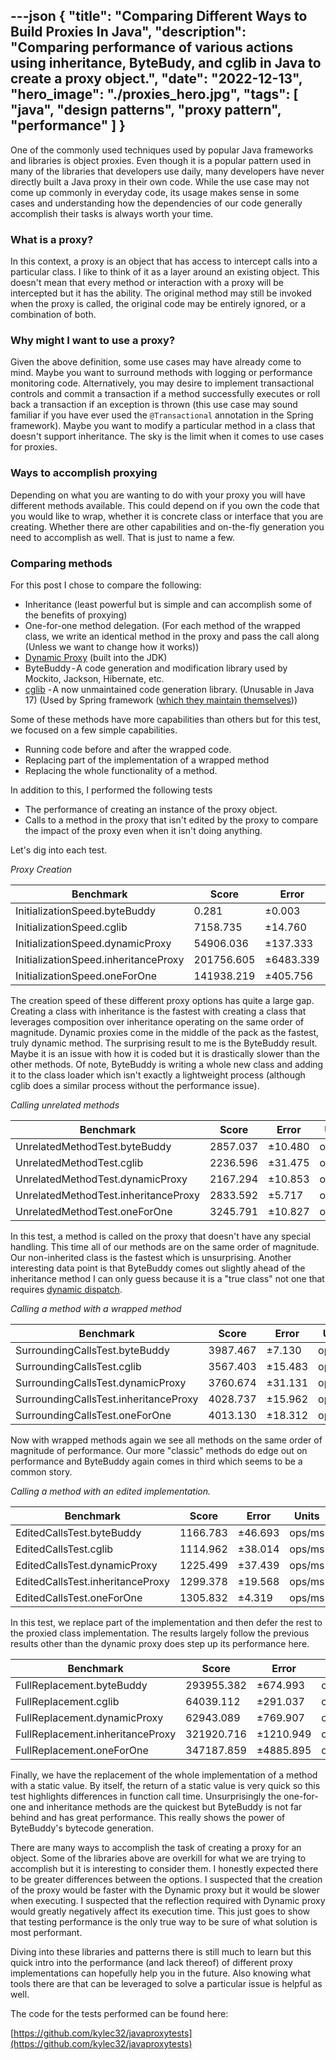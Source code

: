 ---json
{
  "title": "Comparing Different Ways to Build Proxies In Java",
  "description": "Comparing performance of various actions using inheritance, ByteBudy, and cglib in Java to create a proxy object.",
  "date": "2022-12-13",
  "hero_image": "./proxies_hero.jpg",
  "tags": [
    "java",
    "design patterns",
    "proxy pattern",
    "performance"
  ]
}
---

One of the commonly used techniques used by popular Java frameworks and libraries is object proxies. Even though it is a popular pattern used in many of the libraries that developers use daily, many developers have never directly built a Java proxy in their own code. While the use case may not come up commonly in everyday code, its usage makes sense in some cases and understanding how the dependencies of our code generally accomplish their tasks is always worth your time.

### What is a proxy?

In this context, a proxy is an object that has access to intercept calls into a particular class. I like to think of it as a layer around an existing object. This doesn't mean that every method or interaction with a proxy will be intercepted but it has the ability. The original method may still be invoked when the proxy is called, the original code may be entirely ignored, or a combination of both.

### Why might I want to use a proxy?

Given the above definition, some use cases may have already come to mind. Maybe you want to surround methods with logging or performance monitoring code. Alternatively, you may desire to implement transactional controls and commit a transaction if a method successfully executes or roll back a transaction if an exception is thrown (this use case may sound familiar if you have ever used the `@Transactional` annotation in the Spring framework). Maybe you want to modify a particular method in a class that doesn't support inheritance. The sky is the limit when it comes to use cases for proxies.

### Ways to accomplish proxying

Depending on what you are wanting to do with your proxy you will have different methods available. This could depend on if you own the code that you would like to wrap, whether it is concrete class or interface that you are creating. Whether there are other capabilities and on-the-fly generation you need to accomplish as well. That is just to name a few.

### Comparing methods

For this post I chose to compare the following:

* Inheritance (least powerful but is simple and can accomplish some of the benefits of proxying)
* One-for-one method delegation. (For each method of the wrapped class, we write an identical method in the proxy and pass the call along (Unless we want to change how it works))
* [Dynamic Proxy](https://www.baeldung.com/java-dynamic-proxies) (built into the JDK)
* ByteBuddy - A code generation and modification library used by Mockito, Jackson, Hibernate, etc.
* [cglib](https://github.com/cglib/cglib) - A now unmaintained code generation library. (Unusable in Java 17) (Used by Spring framework ([which they maintain themselves](https://github.com/spring-projects/spring-framework/tree/main/spring-core/src/main/java/org/springframework/cglib)))

Some of these methods have more capabilities than others but for this test, we focused on a few simple capabilities.

* Running code before and after the wrapped code.
* Replacing part of the implementation of a wrapped method
* Replacing the whole functionality of a method.

In addition to this, I performed the following tests

* The performance of creating an instance of the proxy object.
* Calls to a method in the proxy that isn't edited by the proxy to compare the impact of the proxy even when it isn't doing anything.

Let's dig into each test.

*Proxy Creation*

<div align="center">

| Benchmark                             | Score       | Error      | Units |
|---------------------------------------|-------------|------------|-------|
| InitializationSpeed.byteBuddy         | 0.281       | ±0.003     | ops/ms |
| InitializationSpeed.cglib             | 7158.735    | ±14.760    | ops/ms |
| InitializationSpeed.dynamicProxy      | 54906.036   | ±137.333   | ops/ms |
| InitializationSpeed.inheritanceProxy  | 201756.605  | ±6483.339  | ops/ms |
| InitializationSpeed.oneForOne         | 141938.219  | ±405.756   | ops/ms |

</div>

The creation speed of these different proxy options has quite a large gap. Creating a class with inheritance is the fastest with creating a class that leverages composition over inheritance operating on the same order of magnitude. Dynamic proxies come in the middle of the pack as the fastest, truly dynamic method. The surprising result to me is the ByteBuddy result. Maybe it is an issue with how it is coded but it is drastically slower than the other methods. Of note, ByteBuddy is writing a whole new class and adding it to the class loader which isn't exactly a lightweight process (although cglib does a similar process without the performance issue).

*Calling unrelated methods*

<div align="center">

| Benchmark                             | Score       | Error      | Units |
|---------------------------------------|-------------|------------|-------|
| UnrelatedMethodTest.byteBuddy         | 2857.037    | ±10.480    | ops/ms |
| UnrelatedMethodTest.cglib             | 2236.596    | ±31.475    | ops/ms |
| UnrelatedMethodTest.dynamicProxy      | 2167.294    | ±10.853    | ops/ms |
| UnrelatedMethodTest.inheritanceProxy  | 2833.592    | ±5.717     | ops/ms |
| UnrelatedMethodTest.oneForOne         | 3245.791    | ±10.827    | ops/ms |

</div>

In this test, a method is called on the proxy that doesn't have any special handling. This time all of our methods are on the same order of magnitude. Our non-inherited class is the fastest which is unsurprising. Another interesting data point is that ByteBuddy comes out slightly ahead of the inheritance method I can only guess because it is a "true class" not one that requires [dynamic dispatch](https://en.wikipedia.org/wiki/Dynamic_dispatch).

*Calling a method with a wrapped method*

<div align="center">

| Benchmark                             | Score       | Error      | Units |
|---------------------------------------|-------------|------------|-------|
| SurroundingCallsTest.byteBuddy         | 3987.467    | ±7.130    | ops/ms |
| SurroundingCallsTest.cglib             | 3567.403    | ±15.483    | ops/ms |
| SurroundingCallsTest.dynamicProxy      | 3760.674    | ±31.131    | ops/ms |
| SurroundingCallsTest.inheritanceProxy  | 4028.737    | ±15.962     | ops/ms |
| SurroundingCallsTest.oneForOne         | 4013.130    | ±18.312    | ops/ms |

</div>

Now with wrapped methods again we see all methods on the same order of magnitude of performance. Our more "classic" methods do edge out on performance and ByteBuddy again comes in third which seems to be a common story.

*Calling a method with an edited implementation.*

<div align="center">

| Benchmark                             | Score       | Error      | Units |
|---------------------------------------|-------------|------------|-------|
| EditedCallsTest.byteBuddy         | 1166.783    | ±46.693    | ops/ms |
| EditedCallsTest.cglib             | 1114.962    | ±38.014    | ops/ms |
| EditedCallsTest.dynamicProxy      | 1225.499    | ±37.439    | ops/ms |
| EditedCallsTest.inheritanceProxy  | 1299.378    | ±19.568     | ops/ms |
| EditedCallsTest.oneForOne         | 1305.832    | ±4.319    | ops/ms |

</div>

In this test, we replace part of the implementation and then defer the rest to the proxied class implementation. The results largely follow the previous results other than the dynamic proxy does step up its performance here.

<div align="center">

| Benchmark                             | Score       | Error      | Units |
|---------------------------------------|-------------|------------|-------|
| FullReplacement.byteBuddy         | 293955.382    | ±674.993    | ops/ms |
| FullReplacement.cglib             | 64039.112    | ±291.037    | ops/ms |
| FullReplacement.dynamicProxy      | 62943.089    | ±769.907    | ops/ms |
| FullReplacement.inheritanceProxy  | 321920.716    | ±1210.949     | ops/ms |
| FullReplacement.oneForOne         | 347187.859    | ±4885.895    | ops/ms |

</div>

Finally, we have the replacement of the whole implementation of a method with a static value. By itself, the return of a static value is very quick so this test highlights differences in function call time. Unsurprisingly the one-for-one and inheritance methods are the quickest but ByteBuddy is not far behind and has great performance. This really shows the power of ByteBuddy's bytecode generation.

There are many ways to accomplish the task of creating a proxy for an object. Some of the libraries above are overkill for what we are trying to accomplish but it is interesting to consider them. I honestly expected there to be greater differences between the options. I suspected that the creation of the proxy would be faster with the Dynamic proxy but it would be slower when executing. I suspected that the reflection required with Dynamic proxy would greatly negatively affect its execution time. This just goes to show that testing performance is the only true way to be sure of what solution is most performant.

Diving into these libraries and patterns there is still much to learn but this quick intro into the performance (and lack thereof) of different proxy implementations can hopefully help you in the future. Also knowing what tools there are that can be leveraged to solve a particular issue is helpful as well.

The code for the tests performed can be found here:

[https://github.com/kylec32/javaproxytests](https://github.com/kylec32/javaproxytests)

